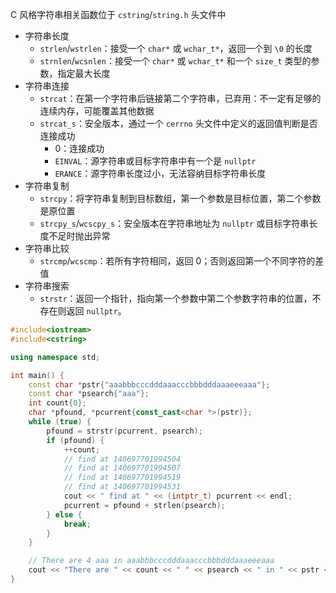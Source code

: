C 风格字符串相关函数位于 `cstring`/`string.h` 头文件中

-   字符串长度
	-   `strlen`/`wstrlen`：接受一个 `char*` 或 `wchar_t*`，返回一个到 `\0` 的长度
	-   `strnlen`/`wcsnlen`：接受一个 `char*` 或 `wchar_t*` 和一个 `size_t` 类型的参数，指定最大长度
-   字符串连接
	-   `strcat`：在第一个字符串后链接第二个字符串，已弃用：不一定有足够的连续内存，可能覆盖其他数据
	-   `strcat_s`：安全版本，通过一个 `cerrno` 头文件中定义的返回值判断是否连接成功
		-   0：连接成功
		-   `EINVAL`：源字符串或目标字符串中有一个是 `nullptr`
		-   `ERANCE`：源字符串长度过小，无法容纳目标字符串长度
-   字符串复制
	-   `strcpy`：将字符串复制到目标数组，第一个参数是目标位置，第二个参数是原位置
	-   `strcpy_s`/`wcscpy_s`：安全版本在字符串地址为 `nullptr` 或目标字符串长度不足时抛出异常
-   字符串比较
	-   `strcmp`/`wcscmp`：若所有字符相同，返回 0；否则返回第一个不同字符的差值
-   字符串搜索
	-   `strstr`：返回一个指针，指向第一个参数中第二个参数字符串的位置，不存在则返回 `nullptr`。

```c++
#include<iostream>
#include<cstring>

using namespace std;

int main() {
    const char *pstr{"aaabbbcccdddaaacccbbbdddaaaeeeaaa"};
    const char *psearch{"aaa"};
    int count{0};
    char *pfound, *pcurrent{const_cast<char *>(pstr)};
    while (true) {
        pfound = strstr(pcurrent, psearch);
        if (pfound) {
            ++count;
            // find at 140697701994504
            // find at 140697701994507
            // find at 140697701994519
            // find at 140697701994531
            cout << " find at " << (intptr_t) pcurrent << endl;
            pcurrent = pfound + strlen(psearch);
        } else {
            break;
        }
    }

    // There are 4 aaa in aaabbbcccdddaaacccbbbdddaaaeeeaaa
    cout << "There are " << count << " " << psearch << " in " << pstr << endl;
}
```
